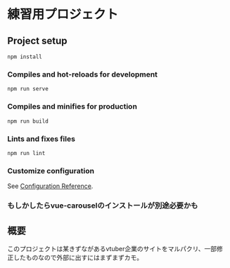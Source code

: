 # 練習用プロジェクト

## Project setup
```
npm install
```

### Compiles and hot-reloads for development
```
npm run serve
```

### Compiles and minifies for production
```
npm run build
```

### Lints and fixes files
```
npm run lint
```

### Customize configuration
See [Configuration Reference](https://cli.vuejs.org/config/).

### もしかしたらvue-carouselのインストールが別途必要かも


## 概要
このプロジェクトは某きずながあるvtuber企業のサイトをマルパクリ、一部修正したものなので外部に出すにはまずまずカモ。

